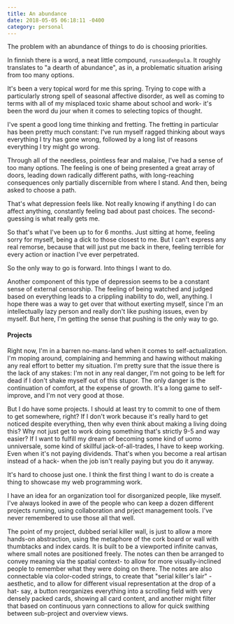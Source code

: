 ```yaml
---
title: An abundance
date: 2018-05-05 06:18:11 -0400
category: personal
---
```


The problem with an abundance of things to do is choosing priorities.

In finnish there is a word, a neat little compound, `runsaudenpula`. It roughly translates to "a dearth of abundance", as in, a problematic situation arising from too many options.

It's been a very topical word for me this spring. Trying to cope with a particularly strong spell of seasonal affective disorder, as well as coming to terms with all of my misplaced toxic shame about school and work- it's been the word du jour when it comes to selecting topics of thought.

I've spent a good long time thinking and fretting. The fretting in particular has been pretty much constant: I've run myself ragged thinking about ways everything I try has gone wrong, followed by a long list of reasons everything I try might go wrong.

Through all of the needless, pointless fear and malaise, I've had a sense of too many options. The feeling is one of being presented a great array of doors, leading down radically different paths, with long-reaching consequences only partially discernible from where I stand. And then, being asked to choose a path.

That's what depression feels like. Not really knowing if anything I do can affect anything, constantly feeling bad about past choices. The second-guessing is what really gets me.

So that's what I've been up to for 6 months. Just sitting at home, feeling sorry for myself, being a dick to those closest to me. But I can't express any real remorse, because that will just put me back in there, feeling terrible for every action or inaction I've ever perpetrated.

So the only way to go is forward. Into things I want to do.

Another component of this type of depression seems to be a constant sense of external censorship. The feeling of being watched and judged based on everything leads to a crippling inability to do, well, anything. I hope there was a way to get over that without exerting myself, since I'm an intellectually lazy person and really don't like pushing issues, even by myself. But here, I'm getting the sense that pushing is the only way to go.

#### Projects

Right now, I'm in a barren no-mans-land when it comes to self-actualization. I'm moping around, complaining and hemming and hawing without making any real effort to better my situation. I'm pretty sure that the issue there is the lack of any stakes: I'm not in any real danger, I'm not going to be left for dead if I don't shake myself out of this stupor. The only danger is the continuation of comfort, at the expense of growth. It's a long game to self-improve, and I'm not very good at those.

But I do have some projects. I should at least try to commit to one of them to get somewhere, right? If I don't work because it's really hard to get noticed despite everything, then why even think about making a living doing this? Why not just get to work doing something that's strictly 9-5 and way easier? If I want to fulfill my dream of becoming some kind of uomo unniversale, some kind of skillful jack-of-all-trades, I have to keep working. Even when it's not paying dividends. That's when you become a real artisan instead of a hack- when the job isn't really paying but you do it anyway.

It's hard to choose just one. I think the first thing I want to do is create a thing to showcase my web programming work.

I have an idea for an organization tool for disorganized people, like myself. I've always looked in awe of the people who can keep a dozen different projects running, using collaboration and prject management tools. I've never remembered to use those all that well.

The point of my project, dubbed serial killer wall, is just to allow a more hands-on abstraction, using the metaphore of the cork board or wall with thumbtacks and index cards. It is built to be a viewported infinite canvas, where small notes are positioned freely. The notes can then be arranged to convey meaning via the spatial context- to allow for more visually-inclined people to remember what they were doing on there. The notes are also connectable via color-coded strings, to create that "serial killer's lair" -aesthetic, and to allow for different visual representation at the drop of a hat- say, a button reorganizes everything into a scrolling field with very densely packed cards, showing all card content, and another might filter that based on continuous yarn connections to allow for quick swithing between sub-project and overview views.
